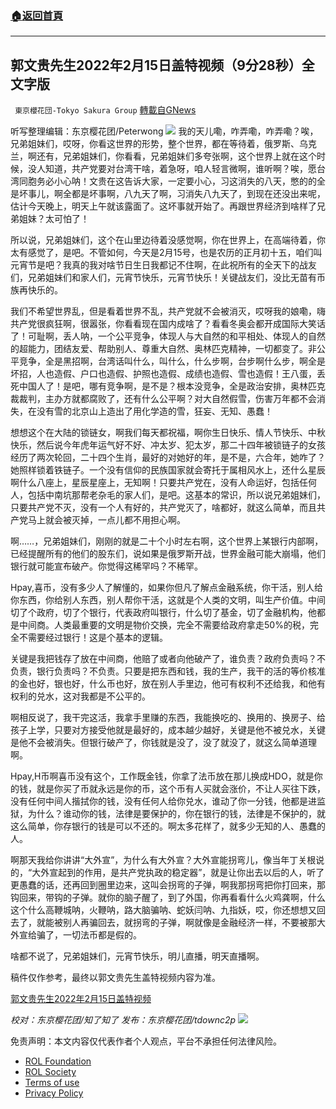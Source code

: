 ###  [:house:返回首頁](https://github.com/ourhimalayas/txt)
---


## 郭文贵先生2022年2月15日盖特视频（9分28秒）全文字版
` 東京櫻花団-Tokyo Sakura Group` [轉載自GNews](https://gnews.org/zh-hans/2011801/)

听写整理编辑：东京樱花团/Peterwong
![](https://assets.gnews.org/wp-content/uploads/2022/02/图片1-70.png)
我的天儿嘞，咋弄嘞，咋弄嘞？唉，兄弟姐妹们，哎呀，你看这世界的形势，整个世界，都在等待着，俄罗斯、乌克兰，啊还有，兄弟姐妹们，你看看，兄弟姐妹们多夸张啊，这个世界上就在这个时候，没人知道，共产党要对台湾干啥，着急呀，咱人轻言微啊，谁听啊？唉，愿台湾同胞务必小心呐！文贵在这告诉大家，一定要小心，习这消失的八天，憋的的全是坏事儿，啊全都是坏事啊，八九天了啊，习消失八九天了，到现在还没出来呢，估计今天晚上，明天上午就该露面了。这坏事就开始了。再跟世界经济到啥样了兄弟姐妹？太可怕了！

所以说，兄弟姐妹们，这个在山里边待着没感觉啊，你在世界上，在高端待着，你太有感觉了，是吧。不管如何，今天是2月15号，也是农历的正月初十五，咱们叫元宵节是吧？我真的我对啥节日生日我都记不住啊，在此祝所有的全天下的战友们，兄弟姐妹们和家人们，元宵节快乐，元宵节快乐！关键战友们，没比无苗有币族再快乐的。

我们不希望世界乱，但是看着世界不乱，共产党就不会被消灭，哎呀我的娘嘞，嗨共产党很疯狂啊，很嚣张，你看看现在国内成啥了？看看冬奥会都开成国际大笑话了！可耻啊，丢人呐，一个公平竞争，体现人与大自然的和平相处、体现人的自然的超能力，团结友爱、帮助别人、尊重大自然、奥林匹克精神，一切都变了。非公平竞争，全是黑招啊，台湾话叫什么，叫什么，什么步啊，台步啊什么步，啊全是坏招，人也造假、户口也造假、护照也造假、成绩也造假、雪也造假！王八蛋，丢死中国人了！是吧，哪有竞争啊，是不是？根本没竞争，全是政治安排，奥林匹克裁裁判，主办方就都腐败了，还有什么公平啊？对大自然假雪，伤害万年都不会消失，在没有雪的北京山上造出了用化学造的雪，狂妄、无知、愚蠢！

想想这个在大陆的锁链女，啊我们每天都祝福，啊你生日快乐、情人节快乐、中秋快乐，然后说今年虎年运气好不好、冲太岁、犯太岁，那二十四年被锁链子的女孩经历了两次轮回，二十四个生肖，最好的对她好的年，是不是，六合年，她咋了？她照样锁着铁链子。一个没有信仰的民族国家就会寄托于属相风水上，还什么星辰啊什么八座上，星辰星座上，无知啊！只要共产党在，没有人命运好，包括任何人，包括中南坑那帮老杂毛的家人们，是吧。这基本的常识，所以说兄弟姐妹们，只要共产党不灭，没有一个人有好的，共产党灭了，啥都好，就这么简单，而且共产党马上就会被灭掉，一点儿都不用担心啊。

啊……，兄弟姐妹们，刚刚的就是二十个小时左右啊，这个世界上某银行内部啊，已经提醒所有的他们的股东们，说如果是俄罗斯开战，世界金融可能大崩塌，他们银行就可能宣布破产。你觉得这稀罕吗？不稀罕。

Hpay,喜币，没有多少人了解懂的，如果你但凡了解点金融系统，你干活，别人给你东西，你给别人东西，别人帮你干活，这就是个人类的文明，叫生产价值。中间切了个政府，切了个银行，代表政府叫银行，什么切了基金，切了金融机构，他都是中间商。人类最重要的文明是物价交换，完全不需要给政府拿走50%的税，完全不需要经过银行！这是个基本的逻辑。

关键是我把钱存了放在中间商，他赔了或者向他破产了，谁负责？政府负责吗？不负责，银行负责吗？不负责。只要是把东西和钱，我的生产，我干的活的等价核准的金也好，银也好，什么币也好，放在别人手里边，他可有权利不还给我，和他有权利的兑水，这对我都是不公平的。

啊相反说了，我干完这活，我拿手里赚的东西，我能换吃的、换用的、换房子、给孩子上学，只要对方接受他就是最好的，成本越少越好，关键是他不被兑水，关键是他不会被消失。但银行破产了，你钱就是没了，没了就没了，就这么简单道理啊。

Hpay,H币啊喜币没有这个，工作既金钱，你拿了法币放在那儿换成HDO，就是你的钱，就是你买了币就永远是你的币，这个币有人买就会涨价，不让人买往下跌，没有任何中间人揩拭你的钱，没有任何人给你兑水，谁动了你一分钱，他都是进监狱，为什么？谁动你的钱，法律是要保护的，你在银行的钱，法律是不保护的，就这么简单，你存银行的钱是可以不还的。啊太多花样了，就多少无知的人、愚蠢的人。

啊那天我给你讲讲“大外宣”，为什么有大外宣？大外宣能拐弯儿，像当年丁关根说的，“大外宣起到的作用，是共产党执政的稳定器”，就是让你出去以后的人，听了更愚蠢的话，还再回到圈里边来，这叫会拐弯的子弹，啊我那拐弯把你打回来，那钩回来，带钩的子弹。就你的脑子醒了，到了外国，你再看看什么火鸡龚啊，什么这个什么高鞭城呐，火鞭呐，路大脑骗呐、蛇妖闫呐、九指妖，哎，你还想想又回去了，就能被别人再骗回去，就拐弯的子弹，啊就像是金融经济一样，不要被那大外宣给骗了，一切法币都是假的。

啥都不说了，兄弟姐妹们，元宵节快乐，明儿直播，明天直播啊。

稿件仅作参考，最终以郭文贵先生盖特视频内容为准。

[郭文贵先生2022年2月15日盖特视频](https://gettr.com/post/pupixc4e7b)

*校对：东京樱花团/知了知了
发布：东京樱花团/tdownc2p*
![](https://assets.gnews.org/wp-content/uploads/2021/12/yht.jpg)
 

免责声明：本文内容仅代表作者个人观点，平台不承担任何法律风险。

- [ROL Foundation](https://rolfoundation.org/)
- [ROL Society](https://rolsociety.org/)
- [Terms of use](https://gnews.org/terms-of-use-3/)
- [Privacy Policy](https://gnews.org/privacy-policy/)

